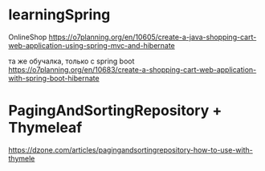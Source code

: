 # learningSpring
OnlineShop
https://o7planning.org/en/10605/create-a-java-shopping-cart-web-application-using-spring-mvc-and-hibernate

та же обучалка, только с spring boot
https://o7planning.org/en/10683/create-a-shopping-cart-web-application-with-spring-boot-hibernate

# PagingAndSortingRepository + Thymeleaf
https://dzone.com/articles/pagingandsortingrepository-how-to-use-with-thymele
